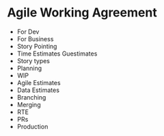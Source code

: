 # Agile Working Agreement
- For Dev
- For Business
- Story Pointing
- Time Estimates Guestimates
- Story types
- Planning
- WIP
- Agile Estimates
- Data Estimates
- Branching
- Merging
- RTE
- PRs
- Production
